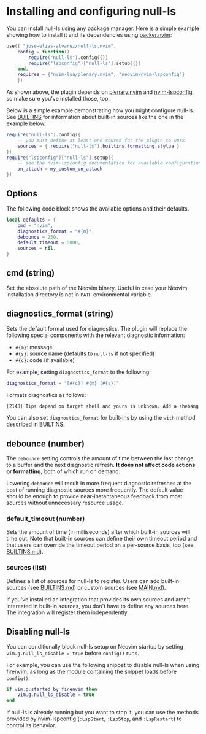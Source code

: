 <!-- markdownlint-configure-file
{
  "line-length": false,
  "no-duplicate-header": false
}
-->

# Installing and configuring null-ls

You can install null-ls using any package manager. Here is a simple example
showing how to install it and its dependencies using
[packer.nvim](https://github.com/wbthomason/packer.nvim):

```lua
use({ "jose-elias-alvarez/null-ls.nvim",
    config = function()
        require("null-ls").config({})
        require("lspconfig")["null-ls"].setup({})
    end,
    requires = {"nvim-lua/plenary.nvim", "neovim/nvim-lspconfig"}
    })
```

As shown above, the plugin depends on
[plenary.nvim](https://github.com/nvim-lua/plenary.nvim) and
[nvim-lspconfig](https://github.com/neovim/nvim-lspconfig), so make sure you've
installed those, too.

Below is a simple example demonstrating how you might configure null-ls.
See [BUILTINS](BUILTINS.md) for information about built-in sources like the one
in the example below.

```lua
require("null-ls").config({
    -- you must define at least one source for the plugin to work
    sources = { require("null-ls").builtins.formatting.stylua }
})
require("lspconfig")["null-ls"].setup({
    -- see the nvim-lspconfig documentation for available configuration options
    on_attach = my_custom_on_attach
})
```

## Options

The following code block shows the available options and their defaults.

```lua
local defaults = {
    cmd = "nvim",
    diagnostics_format = "#{m}",
    debounce = 250,
    default_timeout = 5000,
    sources = nil,
}
```

## cmd (string)

Set the absolute path of the Neovim binary. Useful in case your Neovim installation
directory is not in `PATH` environmental variable.

## diagnostics_format (string)

Sets the default format used for diagnostics. The plugin will replace the
following special components with the relevant diagnostic information:

- `#{m}`: message
- `#{s}`: source name (defaults to `null-ls` if not specified)
- `#{c}`: code (if available)

For example, setting `diagnostics_format` to the following:

```lua
diagnostics_format = "[#{c}] #{m} (#{s})"
```

Formats diagnostics as follows:

```txt
[2148] Tips depend on target shell and yours is unknown. Add a shebang or a 'shell' directive. (shellcheck)
```

You can also set `diagnostics_format` for built-ins by using the `with` method,
described in [BUILTINS](BUILTINS.md).

## debounce (number)

The `debounce` setting controls the amount of time between the last change to a
buffer and the next diagnostic refresh. **It does not affect code actions or
formatting,** both of which run on demand.

Lowering `debounce` will result in more frequent diagnostic refreshes at the
cost of running diagnostic sources more frequently. The default value should be
enough to provide near-instantaneous feedback from most sources without
unnecessary resource usage.

### default_timeout (number)

Sets the amount of time (in milliseconds) after which built-in sources will time
out. Note that built-in sources can define their own timeout period and that
users can override the timeout period on a per-source basis, too (see
[BUILTINS.md](BUILTINS.md)).

### sources (list)

Defines a list of sources for null-ls to register. Users can add built-in
sources (see [BUILTINS.md](BUILTINS.md)) or custom sources (see
[MAIN.md](MAIN.md)).

If you've installed an integration that provides its own sources and aren't
interested in built-in sources, you don't have to define any sources here. The
integration will register them independently.

## Disabling null-ls

You can conditionally block null-ls setup on Neovim startup by setting
`vim.g.null_ls_disable = true` before `config()` runs.

For example, you can use the following snippet to disable null-ls when using
[firenvim](https://github.com/glacambre/firenvim), as long as the module
containing the snippet loads before `config()`:

```lua
if vim.g.started_by_firenvim then
    vim.g.null_ls_disable = true
end
```

If null-ls is already running but you want to stop it, you can use the methods
provided by nvim-lspconfig (`:LspStart`, `:LspStop`, and `:LspRestart`) to
control its behavior.
